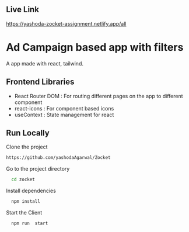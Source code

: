 
## Live Link 

https://yashoda-zocket-assignment.netlify.app/all

# Ad Campaign based app with filters

A app made with react, tailwind.


## Frontend Libraries

- React Router DOM : For routing different pages on the app to different component
- react-icons : For component based icons
- useContext : State management for react

## Run Locally

Clone the project

```bash
https://github.com/yashodaAgarwal/Zocket
```

Go to the project directory

```bash
  cd zocket
```

Install dependencies

```bash
  npm install
```

Start the Client

```bash
  npm run  start
```
